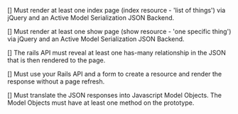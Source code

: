[] Must render at least one index page (index resource - 'list of things') via jQuery and an Active Model Serialization JSON Backend.


[] Must render at least one show page (show resource - 'one specific thing') via jQuery and an Active Model Serialization JSON Backend.


[] The rails API must reveal at least one has-many relationship in the JSON that is then rendered to the page.


[] Must use your Rails API and a form to create a resource and render the response without a page refresh.


[] Must translate the JSON responses into Javascript Model Objects. The Model Objects must have at least one method on the prototype.
